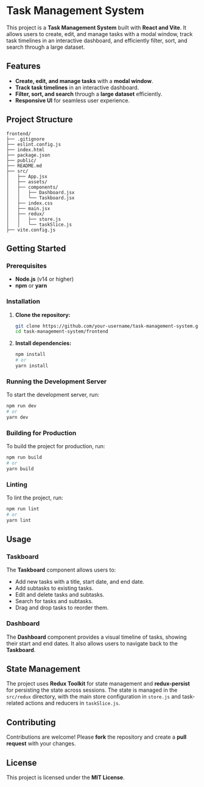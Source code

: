 # Task Management System

This project is a **Task Management System** built with **React and Vite**. It allows users to create, edit, and manage tasks with a modal window, track task timelines in an interactive dashboard, and efficiently filter, sort, and search through a large dataset.

## Features

- **Create, edit, and manage tasks** with a **modal window**.
- **Track task timelines** in an interactive dashboard.
- **Filter, sort, and search** through a **large dataset** efficiently.
- **Responsive UI** for seamless user experience.

## Project Structure

```
frontend/
├── .gitignore
├── eslint.config.js
├── index.html
├── package.json
├── public/
├── README.md
├── src/
│   ├── App.jsx
│   ├── assets/
│   ├── components/
│   │   ├── Dashboard.jsx
│   │   └── Taskboard.jsx
│   ├── index.css
│   ├── main.jsx
│   ├── redux/
│   │   ├── store.js
│   │   └── taskSlice.js
├── vite.config.js
```

## Getting Started

### Prerequisites

- **Node.js** (v14 or higher)
- **npm** or **yarn**

### Installation

1. **Clone the repository:**

   ```sh
   git clone https://github.com/your-username/task-management-system.git
   cd task-management-system/frontend
   ```

2. **Install dependencies:**

   ```sh
   npm install
   # or
   yarn install
   ```

### Running the Development Server

To start the development server, run:

```sh
npm run dev
# or
yarn dev
```

### Building for Production

To build the project for production, run:

```sh
npm run build
# or
yarn build
```

### Linting

To lint the project, run:

```sh
npm run lint
# or
yarn lint
```

## Usage

### Taskboard
The **Taskboard** component allows users to:

- Add new tasks with a title, start date, and end date.
- Add subtasks to existing tasks.
- Edit and delete tasks and subtasks.
- Search for tasks and subtasks.
- Drag and drop tasks to reorder them.

### Dashboard
The **Dashboard** component provides a visual timeline of tasks, showing their start and end dates. It also allows users to navigate back to the **Taskboard**.

## State Management

The project uses **Redux Toolkit** for state management and **redux-persist** for persisting the state across sessions. The state is managed in the `src/redux` directory, with the main store configuration in `store.js` and task-related actions and reducers in `taskSlice.js`.

## Contributing

Contributions are welcome! Please **fork** the repository and create a **pull request** with your changes.

## License

This project is licensed under the **MIT License**.
